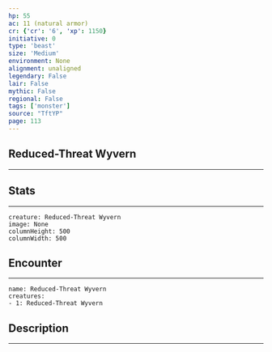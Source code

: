 ```yaml
---
hp: 55
ac: 11 (natural armor)
cr: {'cr': '6', 'xp': 1150}
initiative: 0
type: 'beast'    
size: 'Medium'
environment: None
alignment: unaligned
legendary: False
lair: False
mythic: False
regional: False
tags: ['monster']
source: "TftYP"
page: 113
---
```


## Reduced-Threat Wyvern
---



## Stats
---

```statblock
creature: Reduced-Threat Wyvern
image: None
columnHeight: 500
columnWidth: 500
```

## Encounter
---

```encounter-table
name: Reduced-Threat Wyvern
creatures:
- 1: Reduced-Threat Wyvern
```

## Description
---





